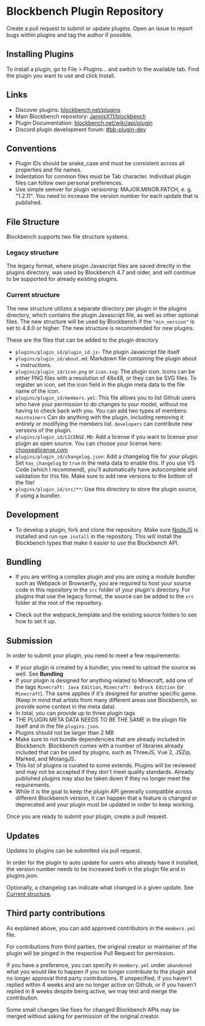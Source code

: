 # Blockbench Plugin Repository

Create a pull request to submit or update plugins. Open an issue to report bugs within plugins and tag the author if possible.

## Installing Plugins

To install a plugin, go to File > Plugins... and switch to the available tab. Find the plugin you want to use and click Install.


## Links

* Discover plugins: [blockbench.net/plugins](https://blockbench.net/plugins)
* Main Blockbench repository: [JannisX11/blockbench](https://github.com/JannisX11/blockbench)
* Plugin Documentation: [blockbench.net/wiki/api/plugin](https://www.blockbench.net/wiki/api/plugin)
* Discord plugin development forum: [#bb-plugin-dev](https://discord.gg/2Df3h6ge9f)

## Conventions

* Plugin IDs should be snake_case and must be consistent across all properties and file names.
* Indentation for common files must be Tab character. Individual plugin files can follow own personal preferences.
* Use simple semver for plugin versioning: MAJOR.MINOR.PATCH, e. g. "1.2.11". You need to increase the version number for each update that is published.

## File Structure
Blockbench supports two file structure systems.

### Legacy structure
The legacy format, where plugin Javascript files are saved directly in the plugins directory, was used by Blockbench 4.7 and older, and will continue to be supported for already existing plugins.

### Current structure
The new structure utilizes a separate directory per plugin in the plugins directory, which contains the plugin Javascript file, as well as other optional files.
The new structure will be used by Blockbench if the `"min_version"` is set to 4.8.0 or higher.
The new structure is recommended for new plugins.

These are the files that can be added to the plugin directory
* `plugins/plugin_id/plugin_id.js`- The plugin Javascript file itself
* `plugins/plugin_id/about.md`: Markdown file containing the plugin about + instructions.
* `plugins/plugin_id/icon.png` or `icon.svg`: The plugin icon. Icons can be either PNG files with a resolution of 48x48, or they can be SVG files. To register an icon, set the icon field in the plugin meta data to the file name of the icon.
* `plugins/plugin_id/members.yml`: This file allows you to list Github users who have your permission to do changes to your model, without me having to check back with you. You can add two types of members: `maintainers` Can do anything with the plugin, including removing it entirely or modifying the members list. `developers` can contribute new versions of the plugin.
* `plugins/plugin_id/LICENSE.MD`: Add a license if you want to license your plugin as open source. You can choose your license here: [choosealicense.com](https://choosealicense.com)
* `plugins/plugin_id/changelog.json`: Add a changelog file for your plugin. Set `has_changelog` to `true` in the meta data to enable this. If you use VS Code (which I recommend), you'll automatically have autocomplete and validation for this file. Make sure to add new versions to the bottom of the file!
* `plugins/plugin_id/src/**`: Use this directory to store the plugin source, if using a bundler.

## Development

* To develop a plugin, fork and clone the repository. Make sure [NodeJS](https://nodejs.org/en/) is installed and run `npm install` in the repository. This will install the Blockbench types that make it easier to use the Blockbench API.

## Bundling

* If you are writing a complex plugin and you are using a module bundler such as Webpack or Browserify, you are required to host your source code in this repository in the `src` folder of your plugin's directory.
For plugins that use the legacy format, the source can be added to the `src` folder at the root of the repository.

* Check out the webpack_template and the existing source folders to see how to set it up.

## Submission

In order to submit your plugin, you need to meet a few requirements:

* If your plugin is created by a bundler, you need to upload the source as well. See **Bundling**
* If your plugin is designed for anything related to Minecraft, add one of the tags `Minecraft: Java Edition`, `Minecraft: Bedrock Edition` (or `Minecraft`). The same applies if it's designed for another specific game.
	(Keep in mind that artists from many different areas use Blockbench, so provide some context in the meta data)
* In total, you can provide up to three plugin tags
* THE PLUGIN META DATA NEEDS TO BE THE SAME in the plugin file itself and in the file `plugins.json`.
* Plugins should not be larger than 2 MB
* Make sure to not bundle dependencies that are already included in Blockbench. Blockbench comes with a number of libraries already included that can be used by plugins, such as ThreeJS, Vue 2, JSZip, Marked, and MolangJS.
* This list of plugins is curated to some extends. Plugins will be reviewed and may not be accepted if they don't meet quality standards. Already published plugins may also be taken down if they no longer meet the requirements.
* While it is the goal to keep the plugin API generally compatible across different Blockbench version, it can happen that a feature is changed or deprecated and your plugin must be updated in order to keep working.

Once you are ready to submit your plugin, create a pull request.

## Updates

Updates to plugins can be submitted via pull request.

In order for the plugin to auto update for users who already have it installed, the version number needs to be increased both in the plugin file and in plugins.json.

Optionally, a changelog can indicate what changed in a given update. See [Current structure](#current-structure).


## Third party contributions

As explained above, you can add approved contributors in the `members.yml` file.

For contributions from third parties, the original creator or maintainer of the plugin will be pinged in the respective Pull Request for permission.

If you have a preference, you can specify in `membery.yml` under `abandoned` what you would like to happen if you no longer contribute to the plugin and no longer approval third party contributions.
If unspecified, if you haven't replied within 4 weeks and are no longer active on Github, or if you haven't replied in 8 weeks despite being active, we may test and merge the contribution.

Some small changes like fixes for changed Blockbench APIs may be merged without asking for permission of the original creator.
